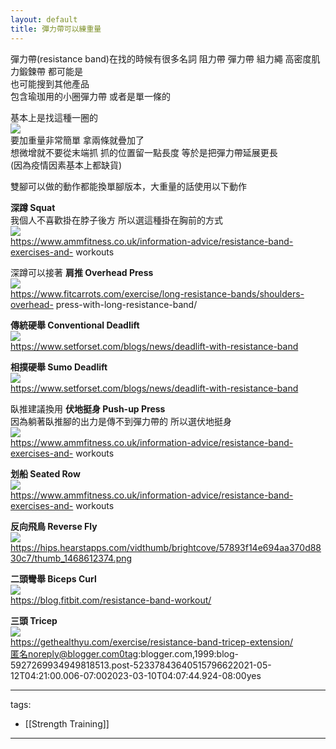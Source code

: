 ```yaml
---
layout: default
title: 彈力帶可以練重量
---
```


彈力帶(resistance band)在找的時候有很多名詞 阻力帶 彈力帶 組力繩 高密度肌力鍛鍊帶 都可能是  
也可能搜到其他產品  
包含瑜珈用的小圈彈力帶 或者是單一條的  
  
基本上是找這種一圈的  
![](https://raw.githubusercontent.com/ArieAlchemieLich/ArieAlchemieLich.github.io/master/Images/resistance%20band/%E8%BF%AA%E5%8D%A1%E8%BE%B2%E5%BD%88%E5%8A%9B%E5%B8%B6.PNG)  
要加重量非常簡單 拿兩條就疊加了  
想微增就不要從末端抓 抓的位置留一點長度 等於是把彈力帶延展更長  
(因為疫情因素基本上都缺貨)  
  
雙腳可以做的動作都能換單腳版本，大重量的話使用以下動作  
  
 **深蹲 Squat**  
我個人不喜歡掛在脖子後方 所以選這種掛在胸前的方式  
![](https://raw.githubusercontent.com/ArieAlchemieLich/ArieAlchemieLich.github.io/master/Images/resistance%20band/%E5%BD%88%E5%8A%9B%E5%B8%B6%E6%B7%B1%E8%B9%B2.jpg)  
https://www.ammfitness.co.uk/information-advice/resistance-band-exercises-and-
workouts  
  
深蹲可以接著 **肩推 Overhead Press**  
![](https://raw.githubusercontent.com/ArieAlchemieLich/ArieAlchemieLich.github.io/master/Images/resistance%20band/%E5%BD%88%E5%8A%9B%E5%B8%B6%E8%82%A9%E6%8E%A8.jpg)  
https://www.fitcarrots.com/exercise/long-resistance-bands/shoulders-overhead-
press-with-long-resistance-band/  
  
  
**傳統硬舉 Conventional Deadlift**  
![](https://raw.githubusercontent.com/ArieAlchemieLich/ArieAlchemieLich.github.io/master/Images/resistance%20band/%E5%BD%88%E5%8A%9B%E5%B8%B6%E5%82%B3%E7%B5%B1%E7%A1%AC%E8%88%89.jpg)  
https://www.setforset.com/blogs/news/deadlift-with-resistance-band  
  
  
**相撲硬舉 Sumo Deadlift**  
![](https://raw.githubusercontent.com/ArieAlchemieLich/ArieAlchemieLich.github.io/master/Images/resistance%20band/%E7%9B%B8%E6%92%B2%E7%A1%AC%E8%88%89.jpg)  
https://www.setforset.com/blogs/news/deadlift-with-resistance-band  
  
  
臥推建議換用 **伏地挺身 Push-up Press**  
因為躺著臥推腳的出力是傳不到彈力帶的 所以選伏地挺身  
![](https://raw.githubusercontent.com/ArieAlchemieLich/ArieAlchemieLich.github.io/master/Images/resistance%20band/%E5%BD%88%E5%8A%9B%E5%B8%B6%E8%83%B8%E6%8E%A8.jpg)  
https://www.ammfitness.co.uk/information-advice/resistance-band-exercises-and-
workouts  
  
  
**划船 Seated Row**  
![](https://raw.githubusercontent.com/ArieAlchemieLich/ArieAlchemieLich.github.io/master/Images/resistance%20band/%E5%BD%88%E5%8A%9B%E5%B8%B6%E5%88%92%E8%88%B9.jpg)  
https://www.ammfitness.co.uk/information-advice/resistance-band-exercises-and-
workouts  
  
  
**反向飛鳥 Reverse Fly**  
![](https://raw.githubusercontent.com/ArieAlchemieLich/ArieAlchemieLich.github.io/master/Images/resistance%20band/%E5%BD%88%E5%8A%9B%E5%B8%B6%E9%A3%9B%E9%B3%A5.png)  
https://hips.hearstapps.com/vidthumb/brightcove/57893f14e694aa370d8830c7/thumb_1468612374.png  
  
  
**二頭彎舉 Biceps Curl**  
![](https://raw.githubusercontent.com/ArieAlchemieLich/ArieAlchemieLich.github.io/master/Images/resistance%20band/%E5%BD%88%E5%8A%9B%E5%B8%B6%E4%BA%8C%E9%A0%AD.jpg)  
https://blog.fitbit.com/resistance-band-workout/  
  
  
**三頭 Tricep**  
![](https://raw.githubusercontent.com/ArieAlchemieLich/ArieAlchemieLich.github.io/master/Images/resistance%20band/%E5%BD%88%E5%8A%9B%E5%B8%B6%E4%B8%89%E9%A0%AD.jpg)  
https://gethealthyu.com/exercise/resistance-band-tricep-extension/  
匿名noreply@blogger.com0tag:blogger.com,1999:blog-5927269934949818513.post-52337843640515796622021-05-12T04:21:00.006-07:002023-03-10T04:07:44.924-08:00yes



---
tags:
  - [[Strength Training]]


---